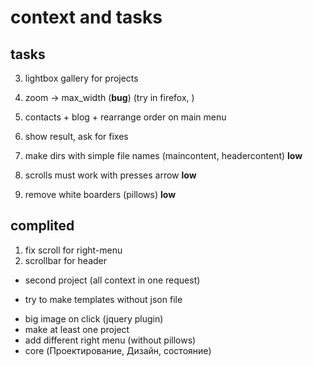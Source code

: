 # context and tasks

## tasks
3. lightbox gallery for projects
4. zoom -> max_width (**bug**) (try in firefox, )
5. contacts + blog + rearrange order on main menu
7. show result, ask for fixes

8. make dirs with simple file names (maincontent, headercontent) **low**
9. scrolls must work with presses arrow **low**
10. remove white boarders (pillows) **low**

## complited
1. fix scroll for right-menu
2. scrollbar for header
+ second project (all context in one request)
- try to make templates without json file
+ big image on click (jquery plugin)
+ make at least one project
+ add different right menu (without pillows)
+ core (Проектирование, Дизайн, состояние)
